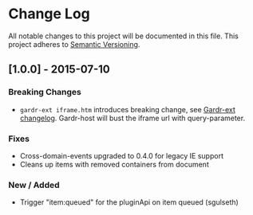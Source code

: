 # Change Log
All notable changes to this project will be documented in this file.
This project adheres to [Semantic Versioning](http://semver.org/).

## [1.0.0] - 2015-07-10
### Breaking Changes
- `gardr-ext iframe.htm` introduces breaking change, see [Gardr-ext changelog](../gardr-ext/CHANGELOG.md). Gardr-host will bust the iframe url with query-parameter.

### Fixes
- Cross-domain-events upgraded to 0.4.0 for legacy IE support
- Cleans up items with removed containers from document

### New / Added
- Trigger "item:queued" for the pluginApi on item queued (sgulseth)
